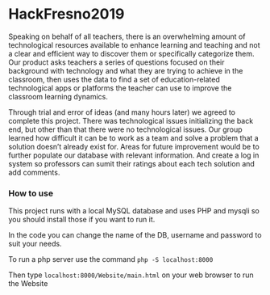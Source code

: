 # HackFresno2019

Speaking on behalf of all teachers, there is an overwhelming amount of technological resources available to enhance learning and teaching and not a clear and efficient way to discover them or specifically categorize them. Our product asks teachers a series of questions focused on their background with technology and what they are trying to achieve in the classroom, then uses the data to find a set of education-related technological apps or platforms the teacher can use to improve the classroom learning dynamics.

Through trial and error of ideas (and many hours later) we agreed to complete this project. There was technological issues initializing the back end, but other than that there were no technological issues. Our group learned how difficult it can be to work as a team and solve a problem that a solution doesn’t already exist for. 
Areas for future improvement would be to further populate our database with relevant information. And create a log in system so professors can sumit their ratings about each tech solution and add comments.

### How to use
This project runs with a local MySQL database and uses PHP and mysqli so you should install those if you want to run it.

In the code you can change the name of the DB, username and password to suit your needs.

To run a php server use the command `php -S localhost:8000`

Then type `localhost:8000/Website/main.html` on your web browser to run the Website
